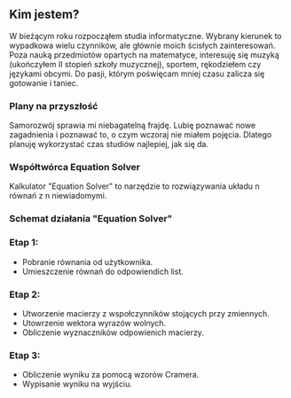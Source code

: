 ## Kim jestem?

W bieżącym roku rozpocząłem studia informatyczne. Wybrany kierunek to wypadkowa wielu czynników, ale głównie moich ścisłych zainteresowań. Poza nauką przedmiotów opartych na matematyce, interesuję się muzyką (ukończyłem II stopień szkoły muzycznej), sportem, rękodziełem czy językami obcymi. Do pasji, którym poświęcam mniej czasu zalicza się gotowanie i taniec.

### Plany na przyszłość
Samorozwój sprawia mi niebagatelną frajdę. Lubię poznawać nowe zagadnienia i poznawać to, o czym wczoraj nie miałem pojęcia. Dlatego planuję wykorzystać czas studiów najlepiej, jak się da.

### Współtwórca Equation Solver

Kalkulator "Equation Solver" to narzędzie to rozwiązywania układu n równań z n niewiadomymi.

### Schemat działania "Equation Solver"
### Etap 1:
- Pobranie równania od użytkownika.
- Umieszczenie równań do odpowiendich list.
### Etap 2:
- Utworzenie macierzy z wspołczynników stojących przy zmiennych.
- Utowrzenie wektora wyrazów wolnych.
- Obliczenie wyznaczników odpowienich macierzy.
### Etap 3:
- Obliczenie wyniku za pomocą wzorów Cramera.
- Wypisanie wyniku na wyjściu.
